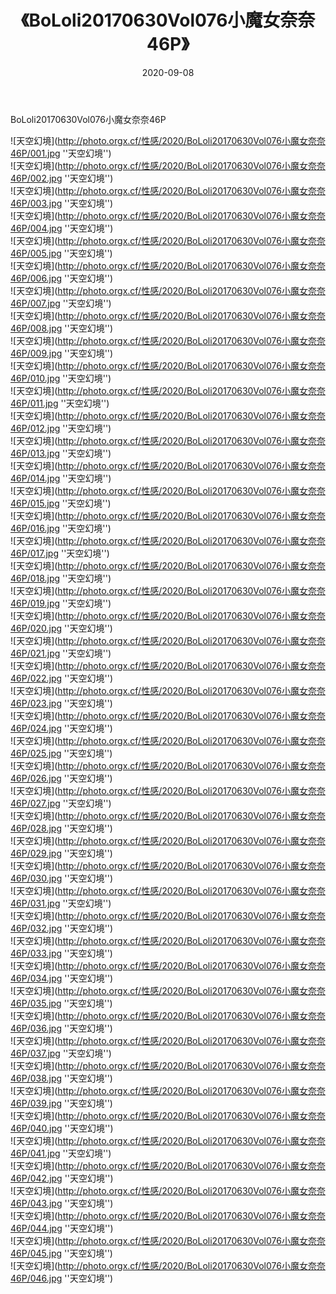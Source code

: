 ﻿---
layout: post
title:  《BoLoli20170630Vol076小魔女奈奈46P》
date:   2020-09-08
img: http://photo.orgx.cf/性感/2020/BoLoli20170630Vol076小魔女奈奈46P/000.jpg
tags: [美女, 性感, 泳衣]
---

BoLoli20170630Vol076小魔女奈奈46P



![天空幻境](http://photo.orgx.cf/性感/2020/BoLoli20170630Vol076小魔女奈奈46P/001.jpg ''天空幻境'') <br>
![天空幻境](http://photo.orgx.cf/性感/2020/BoLoli20170630Vol076小魔女奈奈46P/002.jpg ''天空幻境'') <br>
![天空幻境](http://photo.orgx.cf/性感/2020/BoLoli20170630Vol076小魔女奈奈46P/003.jpg ''天空幻境'') <br>
![天空幻境](http://photo.orgx.cf/性感/2020/BoLoli20170630Vol076小魔女奈奈46P/004.jpg ''天空幻境'') <br>
![天空幻境](http://photo.orgx.cf/性感/2020/BoLoli20170630Vol076小魔女奈奈46P/005.jpg ''天空幻境'') <br>
![天空幻境](http://photo.orgx.cf/性感/2020/BoLoli20170630Vol076小魔女奈奈46P/006.jpg ''天空幻境'') <br>
![天空幻境](http://photo.orgx.cf/性感/2020/BoLoli20170630Vol076小魔女奈奈46P/007.jpg ''天空幻境'') <br>
![天空幻境](http://photo.orgx.cf/性感/2020/BoLoli20170630Vol076小魔女奈奈46P/008.jpg ''天空幻境'') <br>
![天空幻境](http://photo.orgx.cf/性感/2020/BoLoli20170630Vol076小魔女奈奈46P/009.jpg ''天空幻境'') <br>
![天空幻境](http://photo.orgx.cf/性感/2020/BoLoli20170630Vol076小魔女奈奈46P/010.jpg ''天空幻境'') <br>
![天空幻境](http://photo.orgx.cf/性感/2020/BoLoli20170630Vol076小魔女奈奈46P/011.jpg ''天空幻境'') <br>
![天空幻境](http://photo.orgx.cf/性感/2020/BoLoli20170630Vol076小魔女奈奈46P/012.jpg ''天空幻境'') <br>
![天空幻境](http://photo.orgx.cf/性感/2020/BoLoli20170630Vol076小魔女奈奈46P/013.jpg ''天空幻境'') <br>
![天空幻境](http://photo.orgx.cf/性感/2020/BoLoli20170630Vol076小魔女奈奈46P/014.jpg ''天空幻境'') <br>
![天空幻境](http://photo.orgx.cf/性感/2020/BoLoli20170630Vol076小魔女奈奈46P/015.jpg ''天空幻境'') <br>
![天空幻境](http://photo.orgx.cf/性感/2020/BoLoli20170630Vol076小魔女奈奈46P/016.jpg ''天空幻境'') <br>
![天空幻境](http://photo.orgx.cf/性感/2020/BoLoli20170630Vol076小魔女奈奈46P/017.jpg ''天空幻境'') <br>
![天空幻境](http://photo.orgx.cf/性感/2020/BoLoli20170630Vol076小魔女奈奈46P/018.jpg ''天空幻境'') <br>
![天空幻境](http://photo.orgx.cf/性感/2020/BoLoli20170630Vol076小魔女奈奈46P/019.jpg ''天空幻境'') <br>
![天空幻境](http://photo.orgx.cf/性感/2020/BoLoli20170630Vol076小魔女奈奈46P/020.jpg ''天空幻境'') <br>
![天空幻境](http://photo.orgx.cf/性感/2020/BoLoli20170630Vol076小魔女奈奈46P/021.jpg ''天空幻境'') <br>
![天空幻境](http://photo.orgx.cf/性感/2020/BoLoli20170630Vol076小魔女奈奈46P/022.jpg ''天空幻境'') <br>
![天空幻境](http://photo.orgx.cf/性感/2020/BoLoli20170630Vol076小魔女奈奈46P/023.jpg ''天空幻境'') <br>
![天空幻境](http://photo.orgx.cf/性感/2020/BoLoli20170630Vol076小魔女奈奈46P/024.jpg ''天空幻境'') <br>
![天空幻境](http://photo.orgx.cf/性感/2020/BoLoli20170630Vol076小魔女奈奈46P/025.jpg ''天空幻境'') <br>
![天空幻境](http://photo.orgx.cf/性感/2020/BoLoli20170630Vol076小魔女奈奈46P/026.jpg ''天空幻境'') <br>
![天空幻境](http://photo.orgx.cf/性感/2020/BoLoli20170630Vol076小魔女奈奈46P/027.jpg ''天空幻境'') <br>
![天空幻境](http://photo.orgx.cf/性感/2020/BoLoli20170630Vol076小魔女奈奈46P/028.jpg ''天空幻境'') <br>
![天空幻境](http://photo.orgx.cf/性感/2020/BoLoli20170630Vol076小魔女奈奈46P/029.jpg ''天空幻境'') <br>
![天空幻境](http://photo.orgx.cf/性感/2020/BoLoli20170630Vol076小魔女奈奈46P/030.jpg ''天空幻境'') <br>
![天空幻境](http://photo.orgx.cf/性感/2020/BoLoli20170630Vol076小魔女奈奈46P/031.jpg ''天空幻境'') <br>
![天空幻境](http://photo.orgx.cf/性感/2020/BoLoli20170630Vol076小魔女奈奈46P/032.jpg ''天空幻境'') <br>
![天空幻境](http://photo.orgx.cf/性感/2020/BoLoli20170630Vol076小魔女奈奈46P/033.jpg ''天空幻境'') <br>
![天空幻境](http://photo.orgx.cf/性感/2020/BoLoli20170630Vol076小魔女奈奈46P/034.jpg ''天空幻境'') <br>
![天空幻境](http://photo.orgx.cf/性感/2020/BoLoli20170630Vol076小魔女奈奈46P/035.jpg ''天空幻境'') <br>
![天空幻境](http://photo.orgx.cf/性感/2020/BoLoli20170630Vol076小魔女奈奈46P/036.jpg ''天空幻境'') <br>
![天空幻境](http://photo.orgx.cf/性感/2020/BoLoli20170630Vol076小魔女奈奈46P/037.jpg ''天空幻境'') <br>
![天空幻境](http://photo.orgx.cf/性感/2020/BoLoli20170630Vol076小魔女奈奈46P/038.jpg ''天空幻境'') <br>
![天空幻境](http://photo.orgx.cf/性感/2020/BoLoli20170630Vol076小魔女奈奈46P/039.jpg ''天空幻境'') <br>
![天空幻境](http://photo.orgx.cf/性感/2020/BoLoli20170630Vol076小魔女奈奈46P/040.jpg ''天空幻境'') <br>
![天空幻境](http://photo.orgx.cf/性感/2020/BoLoli20170630Vol076小魔女奈奈46P/041.jpg ''天空幻境'') <br>
![天空幻境](http://photo.orgx.cf/性感/2020/BoLoli20170630Vol076小魔女奈奈46P/042.jpg ''天空幻境'') <br>
![天空幻境](http://photo.orgx.cf/性感/2020/BoLoli20170630Vol076小魔女奈奈46P/043.jpg ''天空幻境'') <br>
![天空幻境](http://photo.orgx.cf/性感/2020/BoLoli20170630Vol076小魔女奈奈46P/044.jpg ''天空幻境'') <br>
![天空幻境](http://photo.orgx.cf/性感/2020/BoLoli20170630Vol076小魔女奈奈46P/045.jpg ''天空幻境'') <br>
![天空幻境](http://photo.orgx.cf/性感/2020/BoLoli20170630Vol076小魔女奈奈46P/046.jpg ''天空幻境'') <br>